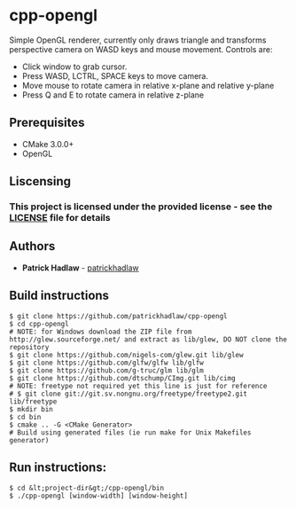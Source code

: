 # cpp-opengl

Simple OpenGL renderer, currently only draws triangle and transforms perspective camera on WASD keys and mouse movement.
Controls are:
* Click window to grab cursor.
* Press WASD, LCTRL, SPACE keys to move camera.
* Move mouse to rotate camera in relative x-plane and relative y-plane
* Press Q and E to rotate camera in relative z-plane

## Prerequisites

* CMake 3.0.0+
* OpenGL

## Liscensing

### This project is licensed under the provided license - see the [LICENSE](LICENSE) file for details

## Authors

* **Patrick Hadlaw** - [patrickhadlaw](https://github.com/patrickhadlaw)

## Build instructions

```
$ git clone https://github.com/patrickhadlaw/cpp-opengl
$ cd cpp-opengl
# NOTE: for Windows download the ZIP file from http://glew.sourceforge.net/ and extract as lib/glew, DO NOT clone the repository
$ git clone https://github.com/nigels-com/glew.git lib/glew
$ git clone https://github.com/glfw/glfw lib/glfw
$ git clone https://github.com/g-truc/glm lib/glm
$ git clone https://github.com/dtschump/CImg.git lib/cimg
# NOTE: freetype not required yet this line is just for reference
# $ git clone git://git.sv.nongnu.org/freetype/freetype2.git lib/freetype
$ mkdir bin
$ cd bin
$ cmake .. -G <CMake Generator>
# Build using generated files (ie run make for Unix Makefiles generator)
```

## Run instructions: 

```
$ cd &lt;project-dir&gt;/cpp-opengl/bin
$ ./cpp-opengl [window-width] [window-height]
```

